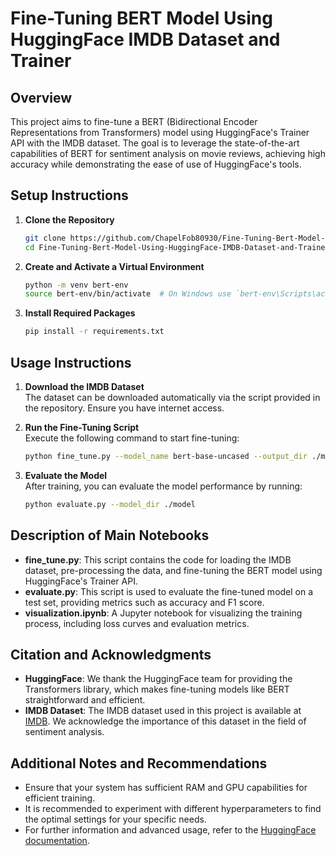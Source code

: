 # Fine-Tuning BERT Model Using HuggingFace IMDB Dataset and Trainer

## Overview
This project aims to fine-tune a BERT (Bidirectional Encoder Representations from Transformers) model using HuggingFace's Trainer API with the IMDB dataset. The goal is to leverage the state-of-the-art capabilities of BERT for sentiment analysis on movie reviews, achieving high accuracy while demonstrating the ease of use of HuggingFace's tools.

## Setup Instructions
1. **Clone the Repository**  
   ```bash
   git clone https://github.com/ChapelFob80930/Fine-Tuning-Bert-Model-Using-HuggingFace-IMDB-Dataset-and-Trainer-from-HuggingFace.git
   cd Fine-Tuning-Bert-Model-Using-HuggingFace-IMDB-Dataset-and-Trainer-from-HuggingFace
   ```

2. **Create and Activate a Virtual Environment**  
   ```bash
   python -m venv bert-env
   source bert-env/bin/activate  # On Windows use `bert-env\Scripts\activate`
   ```

3. **Install Required Packages**  
   ```bash
   pip install -r requirements.txt
   ```

## Usage Instructions
1. **Download the IMDB Dataset**  
   The dataset can be downloaded automatically via the script provided in the repository. Ensure you have internet access.

2. **Run the Fine-Tuning Script**  
   Execute the following command to start fine-tuning:
   ```bash
   python fine_tune.py --model_name bert-base-uncased --output_dir ./model
   ```

3. **Evaluate the Model**  
   After training, you can evaluate the model performance by running:
   ```bash
   python evaluate.py --model_dir ./model
   ```

## Description of Main Notebooks
- **fine_tune.py**: This script contains the code for loading the IMDB dataset, pre-processing the data, and fine-tuning the BERT model using HuggingFace's Trainer API.
- **evaluate.py**: This script is used to evaluate the fine-tuned model on a test set, providing metrics such as accuracy and F1 score.
- **visualization.ipynb**: A Jupyter notebook for visualizing the training process, including loss curves and evaluation metrics.

## Citation and Acknowledgments
- **HuggingFace**: We thank the HuggingFace team for providing the Transformers library, which makes fine-tuning models like BERT straightforward and efficient.
- **IMDB Dataset**: The IMDB dataset used in this project is available at [IMDB](https://www.imdb.com/interfaces/). We acknowledge the importance of this dataset in the field of sentiment analysis.

## Additional Notes and Recommendations
- Ensure that your system has sufficient RAM and GPU capabilities for efficient training.
- It is recommended to experiment with different hyperparameters to find the optimal settings for your specific needs.
- For further information and advanced usage, refer to the [HuggingFace documentation](https://huggingface.co/docs/transformers/index).
